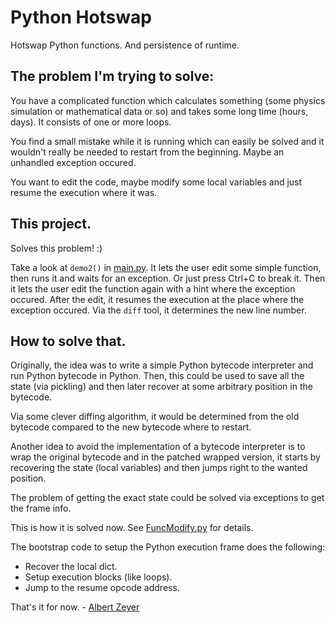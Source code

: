 # Python Hotswap

Hotswap Python functions. And persistence of runtime.

## The problem I'm trying to solve:

You have a complicated function which calculates something (some physics simulation or mathematical data or so) and takes some long time (hours, days). It consists of one or more loops.

You find a small mistake while it is running which can easily be solved and it wouldn't really be needed to restart from the beginning. Maybe an unhandled exception occured.

You want to edit the code, maybe modify some local variables and just resume the execution where it was.

## This project.

Solves this problem! :)

Take a look at `demo2()` in [main.py](https://github.com/albertz/PythonHotswap/blob/master/main.py). It lets the user edit some simple function, then runs it and waits for an exception. Or just press Ctrl+C to break it. Then it lets the user edit the function again with a hint where the exception occured. After the edit, it resumes the execution at the place where the exception occured. Via the `diff` tool, it determines the new line number.

## How to solve that.

Originally, the idea was to write a simple Python bytecode interpreter and run Python bytecode in Python. Then, this could be used to save all the state (via pickling) and then later recover at some arbitrary position in the bytecode.

Via some clever diffing algorithm, it would be determined from the old bytecode compared to the new bytecode where to restart.

Another idea to avoid the implementation of a bytecode interpreter is to wrap the original bytecode and in the patched wrapped version, it starts by recovering the state (local variables) and then jumps right to the wanted position.

The problem of getting the exact state could be solved via exceptions to get the frame info.

This is how it is solved now. See [FuncModify.py](https://github.com/albertz/PythonHotswap/blob/master/FuncModify.py) for details.

The bootstrap code to setup the Python execution frame does the following:

- Recover the local dict.
- Setup execution blocks (like loops).
- Jump to the resume opcode address.

That's it for now. - [Albert Zeyer](mailto:albzey@gmail.com)
